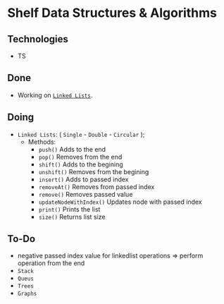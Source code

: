 # Shelf Data Structures & Algorithms

## Technologies

- TS

## Done

- Working on [`Linked Lists`](/src/SingleLinkedList.ts).

## Doing

- `Linked Lists`: ( `Single` - `Double` - `Circular` );
  - Methods:
    - `push()` Adds to the end
    - `pop()` Removes from the end
    - `shift()` Adds to the begining
    - `unshift()` Removes from the begining
    - `insert()` Adds to passed index
    - `removeAt()` Removes from passed index
    - `remove()` Removes passed value
    - `updateNodeWithIndex()` Updates node with passed index
    - `print()` Prints the list
    - `size()` Returns list size

## To-Do

- negative passed index value for linkedlist operations => perform operation from the end
- `Stack`
- `Queus`
- `Trees`
- `Graphs`
